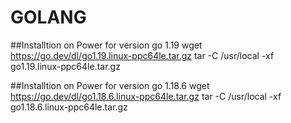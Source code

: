 # GOLANG

##Installtion on Power for version go 1.19
wget https://go.dev/dl/go1.19.linux-ppc64le.tar.gz
tar -C /usr/local -xf go1.19.linux-ppc64le.tar.gz

##Installtion on Power for version go 1.18.6
wget https://go.dev/dl/go1.18.6.linux-ppc64le.tar.gz
tar -C /usr/local -xf go1.18.6.linux-ppc64le.tar.gz

